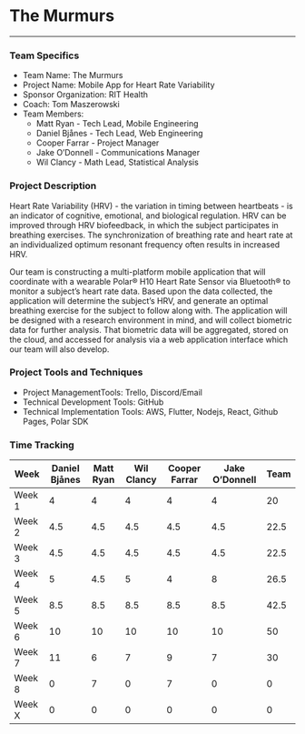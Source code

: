 # The Murmurs
____
### Team Specifics
* Team Name: The Murmurs
* Project Name: Mobile App for Heart Rate Variability
* Sponsor Organization: RIT Health
* Coach: Tom Maszerowski
* Team Members:
  * Matt Ryan - Tech Lead, Mobile Engineering
  * Daniel Bjånes - Tech Lead, Web Engineering
  * Cooper Farrar - Project Manager
  * Jake O’Donnell - Communications Manager
  * Wil Clancy - Math Lead, Statistical Analysis

### Project Description
Heart Rate Variability (HRV) - the variation in timing between heartbeats - is an indicator of cognitive, emotional, and biological regulation. HRV can be improved through HRV biofeedback, in which the subject participates in breathing exercises. The synchronization of breathing rate and heart rate at an individualized optimum resonant frequency often results in increased HRV.

Our team is constructing a multi-platform mobile application that will coordinate with a wearable Polar® H10 Heart Rate Sensor via Bluetooth® to monitor a subject’s heart rate data. Based upon the data collected, the application will determine the subject’s HRV, and generate an optimal breathing exercise for the subject to follow along with. The application will be designed with a research environment in mind, and will collect biometric data for further analysis. That biometric data will be aggregated, stored on the cloud, and accessed for analysis via a web application interface which our team will also develop.

### Project Tools and Techniques
* Project ManagementTools: Trello, Discord/Email
* Technical Development Tools: GitHub
* Technical Implementation Tools: AWS, Flutter, Nodejs, React, Github Pages, Polar SDK

### Time Tracking

|Week         |Daniel Bjånes|Matt Ryan    |Wil Clancy |Cooper Farrar|Jake O’Donnell|Team       |
|-------------|-------------|-------------|-----------|-------------|--------------|-----------|
| Week 1      | 4           | 4           | 4         | 4           | 4            | 20        |
| Week 2      | 4.5         | 4.5         | 4.5       | 4.5         | 4.5          | 22.5      |
| Week 3      | 4.5         | 4.5         | 4.5       | 4.5         | 4.5          | 22.5      |
| Week 4      | 5           | 4.5         | 5         | 4           | 8            | 26.5      |
| Week 5      | 8.5         | 8.5         | 8.5       | 8.5         | 8.5          | 42.5      |
| Week 6      | 10          | 10          | 10        | 10          | 10           | 50        |
| Week 7      | 11          | 6           | 7         | 9           | 7            | 30        |
| Week 8      | 0           | 7           | 0         | 7           | 0            | 0         |
| Week X      | 0           | 0           | 0         | 0           | 0            | 0         |
